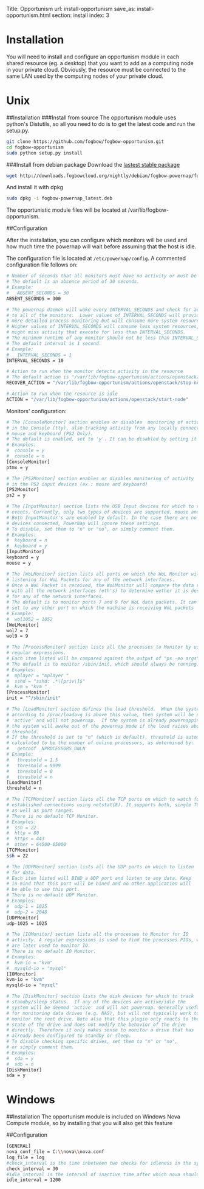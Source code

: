 Title: Opportunism
url: install-opportunism
save_as: install-opportunism.html
section: install
index: 3

Installation
==========

You will need to install and configure an opportunism module in each shared resource (eg. a desktop) that you want to add as a computing node in your private cloud. Obviously, the resource must be connected to the same LAN used by the computing nodes of your private cloud.

Unix
==========

##Installation
###Install from source
The opportunism module uses python's Distutils, so all you need to do is to get the latest code and run the setup.py.

``` bash
git clone https://github.com/fogbow/fogbow-opportunism.git
cd fogbow-opportunism
sudo python setup.py install
```

###Install from debian package
Download the [lastest stable package](http://downloads.fogbowcloud.org/nightly/debian/fogbow-powernap/fogbow-powernap_latest.deb)
```bash
wget http://downloads.fogbowcloud.org/nightly/debian/fogbow-powernap/fogbow-powernap_latest.deb
```
And install it with dpkg
```bash
sudo dpkg -i fogbow-powernap_latest.deb
```

The opportunistic module files will be located at /var/lib/fogbow-opportunism.

##Configuration

After the installation, you can configure which monitors will be used and how much time the powernap will wait before assuming that the host is idle.

The configuration file is located at ```/etc/powernap/config```. A commented configuration file follows on:

```bash
# Number of seconds that all monitors must have no activity or must be absent.
# The default is an absence period of 30 seconds.
# Example:
#   ABSENT_SECONDS = 30
ABSENT_SECONDS = 300

# The powernap daemon will wake every INTERVAL_SECONDS and check for activity
# to all of the monitors.  Lower values of INTERVAL_SECONDS will provide
# more detailed process monitoring but will consume more system resources.
# Higher values of INTERVAL_SECONDS will consume less system resources, but
# might miss activity that execute for less than INTERVAL_SECONDS.
# The minimum runtime of any monitor should not be less than INTERVAL_SECONDS.
# The default interval is 1 second.
# Example:
#   INTERVAL_SECONDS = 1
INTERVAL_SECONDS = 10

# Action to run when the monitor detects activity in the resource
# The default action is "/var/lib/fogbow-opportunism/actions/openstack/stop-node"
RECOVER_ACTION = "/var/lib/fogbow-opportunism/actions/openstack/stop-node"

# Action to run when the resource is idle
ACTION = "/var/lib/fogbow-opportunism/actions/openstack/start-node"
```

Monitors' configuration:

```bash
# The [ConsoleMonitor] section enables or disables  monitoring of activity
# in the Console (tty), also tracking activity from any locally connected
# mouse and keyboard (PS2 Only).
# The default is enabled, set to 'y'. It can be disabled by setting it to 'n'.
# Examples:
#  console = y
#  console = n
[ConsoleMonitor]
ptmx = y

# The [PS2Monitor] section enables or disables monitoring of activity
# in the PS2 input devices (ex.: mouse and keyboard)
[PS2Monitor]
ps2 = y

# The [InputMonitor] section lists the USB Input devices for which to track
# events. Currently, only two types of devices are supported, mouse and keyboard.
# Both InputMonitor's are enabled by default. In the case there are no USB
# devices connected, PowerNap will ignore these settings.
# To disable, set them to "n" or "no", or simply comment them.
# Examples:
#  keyboard = n
#  keyboard = y
[InputMonitor]
keyboard = y
mouse = y

# The [WoLMonitor] section lists all ports on which the WoL Monitor will be
# listening for WoL Packets for any of the network interfaces.
# Once a WoL Packet is received, the WoLMonitor will compare the data received
# with all the network interfaces (eth's) to determine wether it is destined
# for any of the network interfaces.
# The default is to monitor ports 7 and 9 for WoL data packets. It can also be
# set to any other port on which the machine is receiving WoL packets
# Example:
#  wol1052 = 1052
[WoLMonitor]
wol7 = 7
wol9 = 9

# The [ProcessMonitor] section lists all the processes to Monitor by using
# regular expressions.
# Each item listed will be compared against the output of "ps -eo args".
# The default is to monitor /sbin/init, which should always be running.
# Examples:
#  mplayer = "mplayer "
#  sshd = "sshd: .*\[priv\]$"
#  kvm = "kvm "
[ProcessMonitor]
init = "^/sbin/init"

# The [LoadMonitor] section defines the load threshold.  When the system load
# according to /proc/loadavg is above this value, then system will be deemed
# 'active' and will not powernap.  If the system is already powernapping, then
# the system will awake out of the powernap mode if the load raises above the
# threshold.
# If the threshold is set to "n" (which is default), threshold is automatically
# calculated to be the number of online processors, as determined by:
#   getconf _NPROCESSORS_ONLN
# Example:
#   threshold = 1.5
#   threshold = 9999
#   threshold = 0
#   threshold = n
[LoadMonitor]
threshold = n

# The [TCPMonitor] section lists all the TCP ports on which to watch for
# established connections using netstat(8). It supports both, single TCP
# as well as port ranges.
# There is no default TCP Monitor.
# Examples:
#  ssh = 22
#  http = 80
#  https = 443
#  other = 64500-65000
[TCPMonitor]
ssh = 22

# The [UDPMonitor] section lists all the UDP ports on which to listen
# for data.
# Each item listed will BIND a UDP port and listen to any data. Keep
# in mind that this port will be bined and no other application will
# be able to use this port.
# There is no default UDP Monitor.
# Examples:
#  udp-1 = 1025
#  udp-2 = 2048
[UDPMonitor]
udp-1025 = 1025

# The [IOMonitor] section lists all the processes to Monitor for IO
# activity. A regular expressions is used to find the processes PIDs, which
# are later used to monitor IO.
# There is no default IO Monitor.
# Examples:
#  kvm-io = "kvm"
#  mysqld-io = "mysql"
[IOMonitor]
kvm-io = "kvm"
mysqld-io = "mysql"

# The [DiskMonitor] section lists the disk devices for which to track
# standby/sleep status.  If any of the devices are active/idle the
# system will be deemed 'active' and will not powernap. Generally useful
# for monitoring data drives (e.g. NAS), but will not typically work to
# monitor the root drive. Note also that this plugin only reacts to the
# state of the drive and does not modify the behavior of the drive
# directly. Therefore it only makes sense to monitor a drive that has
# already been configured to standby or sleep.  
# To disable checking specific drives, set them to "n" or "no",
# or simply comment them.
# Examples:
#  sda = y
#  sdb = n
[DiskMonitor]
sda = y
```


Windows
==========

##Installation
The opportunism module is included on Windows Nova Compute module, so by installing that you will also get this feature

##Configuration

```bash
[GENERAL]
nova_conf_file = C:\\nova\\nova.conf
log_file = log
#check_interval is the time inbetween two checks for idleness in the system
check_interval = 30 
#idle_interval is the interval of inactive time after which nova should be habilited
idle_interval = 1200
```
